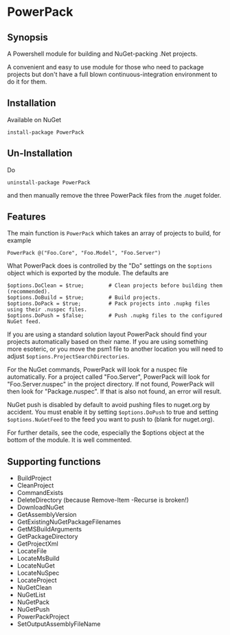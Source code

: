 # PowerPack


## Synopsis
A Powershell module for building and NuGet-packing .Net projects.

A convenient and easy to use module for those who need to package projects but
don't have a full blown continuous-integration environment to do it for them.


## Installation
Available on NuGet

```
install-package PowerPack
```


## Un-Installation
Do 

```
uninstall-package PowerPack
```

and then manually remove the three PowerPack files from the .nuget folder.


## Features
The main function is `PowerPack` which takes an array of projects to build,
for example

```
PowerPack @("Foo.Core", "Foo.Model", "Foo.Server")
```

What PowerPack does is controlled by the "Do" settings on the `$options` object
which is exported by the module. The defaults are

```
$options.DoClean = $true;        # Clean projects before building them (recommended).
$options.DoBuild = $true;        # Build projects.
$options.DoPack = $true;         # Pack projects into .nupkg files using their .nuspec files.
$options.DoPush = $false;        # Push .nupkg files to the configured NuGet feed.
```

If you are using a standard solution layout PowerPack should find your projects
automatically based on their name. If you are using something more esoteric, or
you move the psm1 file to another location you will need to adjust
`$options.ProjectSearchDirectories`. 

For the NuGet commands, PowerPack will look for a nuspec file automatically.
For a project called "Foo.Server", PowerPack will look for "Foo.Server.nuspec"
in the project directory. If not found, PowerPack will then look for "Package.nuspec".
If that is also not found, an error will result.

NuGet push is disabled by default to avoid pushing files to nuget.org by accident.
You must enable it by setting `$options.DoPush` to true and setting `$options.NuGetFeed`
to the feed you want to push to (blank for nuget.org).

For further details, see the code, especially the $options object at the bottom of
the module. It is well commented.


## Supporting functions
- BuildProject
- CleanProject
- CommandExists
- DeleteDirectory (because Remove-Item -Recurse is broken!)
- DownloadNuGet
- GetAssemblyVersion
- GetExistingNuGetPackageFilenames
- GetMSBuildArguments
- GetPackageDirectory
- GetProjectXml
- LocateFile
- LocateMsBuild
- LocateNuGet
- LocateNuSpec
- LocateProject
- NuGetClean
- NuGetList
- NuGetPack
- NuGetPush
- PowerPackProject
- SetOutputAssemblyFileName
